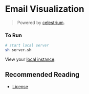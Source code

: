 Email Visualization
=========================

> Powered by [celestrium](https://github.com/jdhenke/celestrium).

### To Run

```bash
# start local server
sh server.sh
```

View your [local instance](http://localhost:5000/).

## Recommended Reading

 - [License](./LICENSE)
